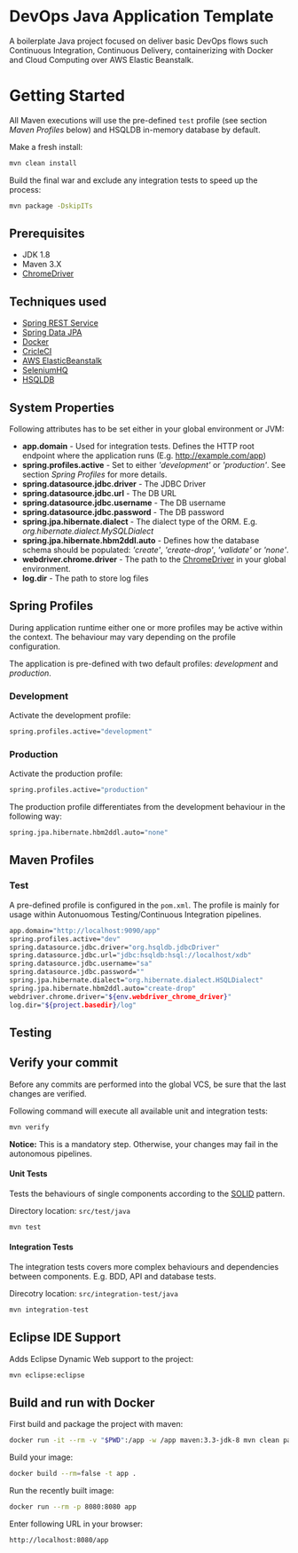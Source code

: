 # DevOps Java Application Template

A boilerplate Java project focused on deliver basic DevOps flows such Continuous Integration, Continuous Delivery, containerizing with Docker and Cloud Computing over AWS Elastic Beanstalk.

# Getting Started

All Maven executions will use the pre-defined `test` profile (see section *Maven Profiles* below) and HSQLDB in-memory database by default.

Make a fresh install:

```sh
mvn clean install
```

Build the final war and exclude any integration tests to speed up the process:

```sh
mvn package -DskipITs
```

## Prerequisites

- JDK 1.8
- Maven 3.X
- [ChromeDriver](https://sites.google.com/a/chromium.org/chromedriver/downloads)

## Techniques used

- [Spring REST Service](https://spring.io/guides/gs/rest-service/)
- [Spring Data JPA](https://projects.spring.io/spring-data-jpa/)
- [Docker](http://www.docker.com)
- [CricleCI](https://circleci.com/)
- [AWS ElasticBeanstalk](https://aws.amazon.com/elasticbeanstalk/)
- [SeleniumHQ](http://seleniumhq.org)
- [HSQLDB](http://hsqldb.org/)

## System Properties

Following attributes has to be set either in your global environment or JVM:

* **app.domain** - Used for integration tests. Defines the HTTP root endpoint where the application runs (E.g. http://example.com/app) 
* **spring.profiles.active** - Set to either *'development'* or *'production'*. See section *Spring Profiles* for more details.
* **spring.datasource.jdbc.driver** - The JDBC Driver
* **spring.datasource.jdbc.url** - The DB URL
* **spring.datasource.jdbc.username** - The DB username
* **spring.datasource.jdbc.password** - The DB password
* **spring.jpa.hibernate.dialect** - The dialect type of the ORM. E.g. *org.hibernate.dialect.MySQLDialect*
* **spring.jpa.hibernate.hbm2ddl.auto** - Defines how the database schema should be populated: *'create'*, *'create-drop'*, *'validate'* or *'none'*.
* **webdriver.chrome.driver** - The path to the [ChromeDriver](https://sites.google.com/a/chromium.org/chromedriver/downloads) in your global environment. 
* **log.dir** - The path to store log files

## Spring Profiles

During application runtime either one or more profiles may be active within the context. The behaviour may vary depending on the profile configuration. 

The application is pre-defined with two default profiles: *development* and *production*.

### Development

Activate the development profile:

```sh
spring.profiles.active="development"
```

### Production

Activate the production profile:

```sh
spring.profiles.active="production"
```

The production profile differentiates from the development behaviour in the following way:

```sh
spring.jpa.hibernate.hbm2ddl.auto="none"
```

## Maven Profiles

### Test

A pre-defined profile is configured in the `pom.xml`. The profile is mainly for usage within Autonuomous Testing/Continuous Integration pipelines.

```sh
app.domain="http://localhost:9090/app"
spring.profiles.active="dev"
spring.datasource.jdbc.driver="org.hsqldb.jdbcDriver"
spring.datasource.jdbc.url="jdbc:hsqldb:hsql://localhost/xdb"
spring.datasource.jdbc.username="sa"
spring.datasource.jdbc.password=""
spring.jpa.hibernate.dialect="org.hibernate.dialect.HSQLDialect"
spring.jpa.hibernate.hbm2ddl.auto="create-drop"
webdriver.chrome.driver="${env.webdriver_chrome_driver}"
log.dir="${project.basedir}/log"
```


## Testing

## Verify your commit

Before any commits are performed into the global VCS, be sure that the last changes are verified. 

Following command will execute all available unit and integration tests:

```sh
mvn verify
```

**Notice:** This is a mandatory step. Otherwise, your changes may fail in the autonomous pipelines.  


#### Unit Tests

Tests the behaviours of single components according to the [SOLID](https://en.wikipedia.org/wiki/SOLID_(object-oriented_design)) pattern.

Directory location: `src/test/java`

```sh
mvn test
```

#### Integration Tests

The integration tests covers more complex behaviours and dependencies between components. E.g. BDD, API and database tests.   

Direcotry location: `src/integration-test/java`

```sh
mvn integration-test
```

## Eclipse IDE Support

Adds Eclipse Dynamic Web support to the project:

```sh
mvn eclipse:eclipse
```


## Build and run with Docker

First build and package the project with maven:

```sh
docker run -it --rm -v "$PWD":/app -w /app maven:3.3-jdk-8 mvn clean package
```

Build your image:

```sh
docker build --rm=false -t app .
```

Run the recently built image:

```sh
docker run --rm -p 8080:8080 app
```

Enter following URL in your browser:

```sh
http://localhost:8080/app
```


